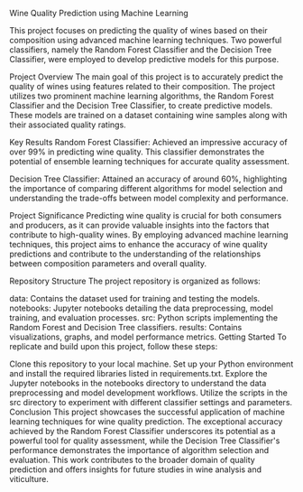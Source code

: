 Wine Quality Prediction using Machine Learning

This project focuses on predicting the quality of wines based on their composition using advanced machine learning techniques. Two powerful classifiers, namely the Random Forest Classifier and the Decision Tree Classifier, were employed to develop predictive models for this purpose.

Project Overview
The main goal of this project is to accurately predict the quality of wines using features related to their composition. The project utilizes two prominent machine learning algorithms, the Random Forest Classifier and the Decision Tree Classifier, to create predictive models. These models are trained on a dataset containing wine samples along with their associated quality ratings.

Key Results
Random Forest Classifier: Achieved an impressive accuracy of over 99% in predicting wine quality. This classifier demonstrates the potential of ensemble learning techniques for accurate quality assessment.

Decision Tree Classifier: Attained an accuracy of around 60%, highlighting the importance of comparing different algorithms for model selection and understanding the trade-offs between model complexity and performance.

Project Significance
Predicting wine quality is crucial for both consumers and producers, as it can provide valuable insights into the factors that contribute to high-quality wines. By employing advanced machine learning techniques, this project aims to enhance the accuracy of wine quality predictions and contribute to the understanding of the relationships between composition parameters and overall quality.

Repository Structure
The project repository is organized as follows:

data: Contains the dataset used for training and testing the models.
notebooks: Jupyter notebooks detailing the data preprocessing, model training, and evaluation processes.
src: Python scripts implementing the Random Forest and Decision Tree classifiers.
results: Contains visualizations, graphs, and model performance metrics.
Getting Started
To replicate and build upon this project, follow these steps:

Clone this repository to your local machine.
Set up your Python environment and install the required libraries listed in requirements.txt.
Explore the Jupyter notebooks in the notebooks directory to understand the data preprocessing and model development workflows.
Utilize the scripts in the src directory to experiment with different classifier settings and parameters.
Conclusion
This project showcases the successful application of machine learning techniques for wine quality prediction. The exceptional accuracy achieved by the Random Forest Classifier underscores its potential as a powerful tool for quality assessment, while the Decision Tree Classifier's performance demonstrates the importance of algorithm selection and evaluation. This work contributes to the broader domain of quality prediction and offers insights for future studies in wine analysis and viticulture.
